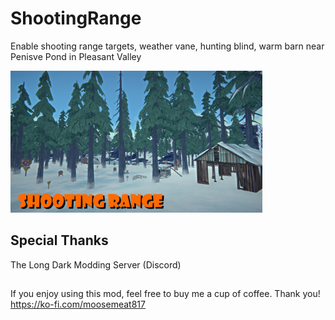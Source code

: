# ShootingRange
Enable shooting range targets, weather vane, hunting blind, warm barn near Penisve Pond in Pleasant Valley


<img src="https://github.com/moosemeat817/images/blob/main/ShootingRange_modlist.jpg" width="80%">





## Special Thanks
The Long Dark Modding Server (Discord)

## 
If you enjoy using this mod, feel free to buy me a cup of coffee.  Thank you!
https://ko-fi.com/moosemeat817


